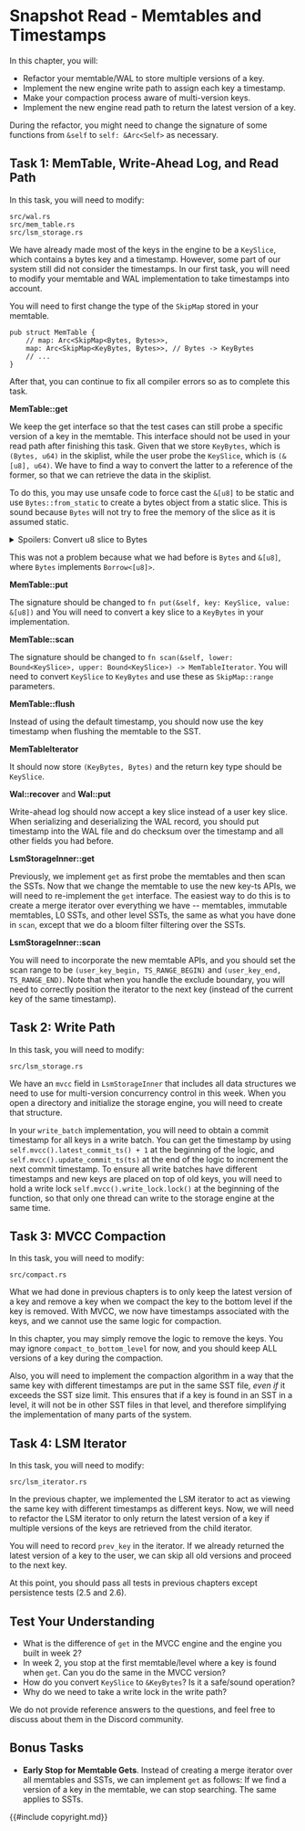 # Snapshot Read - Memtables and Timestamps

In this chapter, you will:

* Refactor your memtable/WAL to store multiple versions of a key.
* Implement the new engine write path to assign each key a timestamp.
* Make your compaction process aware of multi-version keys.
* Implement the new engine read path to return the latest version of a key.

During the refactor, you might need to change the signature of some functions from `&self` to `self: &Arc<Self>` as necessary.

## Task 1: MemTable, Write-Ahead Log, and Read Path

In this task, you will need to modify:

```
src/wal.rs
src/mem_table.rs
src/lsm_storage.rs
```

We have already made most of the keys in the engine to be a `KeySlice`, which contains a bytes key and a timestamp. However, some part of our system still did not consider the timestamps. In our first task, you will need to modify your memtable and WAL implementation to take timestamps into account.

You will need to first change the type of the `SkipMap` stored in your memtable.

```rust,no_run
pub struct MemTable {
    // map: Arc<SkipMap<Bytes, Bytes>>,
    map: Arc<SkipMap<KeyBytes, Bytes>>, // Bytes -> KeyBytes
    // ...
}
```

After that, you can continue to fix all compiler errors so as to complete this task.

**MemTable::get**

We keep the get interface so that the test cases can still probe a specific version of a key in the memtable. This interface should not be used in your read path after finishing this task. Given that we store `KeyBytes`, which is `(Bytes, u64)` in the skiplist, while the user probe the `KeySlice`, which is `(&[u8], u64)`. We have to find a way to convert the latter to a reference of the former, so that we can retrieve the data in the skiplist.

To do this, you may use unsafe code to force cast the `&[u8]` to be static and use `Bytes::from_static` to create a bytes object from a static slice. This is sound because `Bytes` will not try to free the memory of the slice as it is assumed static.

<details>

<summary>Spoilers: Convert u8 slice to Bytes</summary>

```rust,no_run
Bytes::from_static(unsafe { std::mem::transmute(key.key_ref()) })
```

</details>

This was not a problem because what we had before is `Bytes` and `&[u8]`, where `Bytes` implements `Borrow<[u8]>`.

**MemTable::put**

The signature should be changed to `fn put(&self, key: KeySlice, value: &[u8])` and You will need to convert a key slice to a `KeyBytes` in your implementation.

**MemTable::scan**

The signature should be changed to `fn scan(&self, lower: Bound<KeySlice>, upper: Bound<KeySlice>) -> MemTableIterator`. You will need to convert `KeySlice` to `KeyBytes` and use these as `SkipMap::range` parameters.

**MemTable::flush**

Instead of using the default timestamp, you should now use the key timestamp when flushing the memtable to the SST.

**MemTableIterator**

It should now store `(KeyBytes, Bytes)` and the return key type should be `KeySlice`.

**Wal::recover** and **Wal::put**

Write-ahead log should now accept a key slice instead of a user key slice. When serializing and deserializing the WAL record, you should put timestamp into the WAL file and do checksum over the timestamp and all other fields you had before.

**LsmStorageInner::get**

Previously, we implement `get` as first probe the memtables and then scan the SSTs. Now that we change the memtable to use the new key-ts APIs, we will need to re-implement the `get` interface. The easiest way to do this is to create a merge iterator over everything we have -- memtables, immutable memtables, L0 SSTs, and other level SSTs, the same as what you have done in `scan`, except that we do a bloom filter filtering over the SSTs.

**LsmStorageInner::scan**

You will need to incorporate the new memtable APIs, and you should set the scan range to be `(user_key_begin, TS_RANGE_BEGIN)` and `(user_key_end, TS_RANGE_END)`. Note that when you handle the exclude boundary, you will need to correctly position the iterator to the next key (instead of the current key of the same timestamp).

## Task 2: Write Path

In this task, you will need to modify:

```
src/lsm_storage.rs
```

We have an `mvcc` field in `LsmStorageInner` that includes all data structures we need to use for multi-version concurrency control in this week. When you open a directory and initialize the storage engine, you will need to create that structure.

In your `write_batch` implementation, you will need to obtain a commit timestamp for all keys in a write batch. You can get the timestamp by using `self.mvcc().latest_commit_ts() + 1` at the beginning of the logic, and `self.mvcc().update_commit_ts(ts)` at the end of the logic to increment the next commit timestamp. To ensure all write batches have different timestamps and new keys are placed on top of old keys, you will need to hold a write lock `self.mvcc().write_lock.lock()` at the beginning of the function, so that only one thread can write to the storage engine at the same time.

## Task 3: MVCC Compaction

In this task, you will need to modify:

```
src/compact.rs
```

What we had done in previous chapters is to only keep the latest version of a key and remove a key when we compact the key to the bottom level if the key is removed. With MVCC, we now have timestamps associated with the keys, and we cannot use the same logic for compaction. 

In this chapter, you may simply remove the logic to remove the keys. You may ignore `compact_to_bottom_level` for now, and you should keep ALL versions of a key during the compaction.

Also, you will need to implement the compaction algorithm in a way that the same key with different timestamps are put in the same SST file, *even if* it exceeds the SST size limit. This ensures that if a key is found in an SST in a level, it will not be in other SST files in that level, and therefore simplifying the implementation of many parts of the system.

## Task 4: LSM Iterator

In this task, you will need to modify:

```
src/lsm_iterator.rs
```

In the previous chapter, we implemented the LSM iterator to act as viewing the same key with different timestamps as different keys. Now, we will need to refactor the LSM iterator to only return the latest version of a key if multiple versions of the keys are retrieved from the child iterator.

You will need to record `prev_key` in the iterator. If we already returned the latest version of a key to the user, we can skip all old versions and proceed to the next key.

At this point, you should pass all tests in previous chapters except persistence tests (2.5 and 2.6).

## Test Your Understanding

* What is the difference of `get` in the MVCC engine and the engine you built in week 2?
* In week 2, you stop at the first memtable/level where a key is found when `get`. Can you do the same in the MVCC version?
* How do you convert `KeySlice` to `&KeyBytes`? Is it a safe/sound operation?
* Why do we need to take a write lock in the write path?

We do not provide reference answers to the questions, and feel free to discuss about them in the Discord community.

## Bonus Tasks

* **Early Stop for Memtable Gets**. Instead of creating a merge iterator over all memtables and SSTs, we can implement `get` as follows: If we find a version of a key in the memtable, we can stop searching. The same applies to SSTs.

{{#include copyright.md}}
